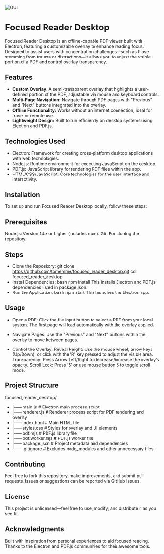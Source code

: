 ![GUI](https://github.com/tomemme/focusedReader/blob/main/Focused%20Reader.png)
# Focused Reader Desktop
Focused Reader Desktop is an offline-capable PDF viewer built with Electron, featuring a customizable overlay to enhance reading focus. Designed to assist users with concentration challenges—such as those stemming from trauma or distractions—it allows you to adjust the visible portion of a PDF and control overlay transparency.

## Features
- **Custom Overlay:** A semi-transparent overlay that highlights a user-defined portion of the PDF, adjustable via mouse and keyboard controls.
- **Multi-Page Navigation:** Navigate through PDF pages with "Previous" and "Next" buttons integrated into the overlay.
- **Offline Functionality:** Works without an internet connection, ideal for travel or remote use.
- **Lightweight Design:** Built to run efficiently on desktop systems using Electron and PDF.js.

## Technologies Used
- Electron: Framework for creating cross-platform desktop applications with web technologies.
- Node.js: Runtime environment for executing JavaScript on the desktop.
- PDF.js: JavaScript library for rendering PDF files within the app.
- HTML/CSS/JavaScript: Core technologies for the user interface and interactivity.

## Installation
To set up and run Focused Reader Desktop locally, follow these steps:

## Prerequisites
Node.js: Version 14.x or higher (includes npm).
Git: For cloning the repository.

## Steps
- Clone the Repository:
git clone https://github.com/tomemme/focused_reader_desktop.git
cd focused_reader_desktop
- Install Dependencies:
bash
npm install
This installs Electron and PDF.js dependencies listed in package.json.
- Run the Application:
bash
npm start
This launches the Electron app.

## Usage
- Open a PDF:
Click the file input button to select a PDF from your local system.
The first page will load automatically with the overlay applied.

- Navigate Pages:
Use the "Previous" and "Next" buttons within the overlay to move between pages.

- Control the Overlay:
Reveal Height: Use the mouse wheel, arrow keys (Up/Down), or click with the 'R' key pressed to adjust the visible area.
Transparency: Press Arrow Left/Right to decrease/increase the overlay’s opacity.
Scroll Lock: Press 'S' or use mouse button 5 to toggle scroll mode.

## Project Structure
focused_reader_desktop/
- ├── main.js          # Electron main process script
- ├── renderer.js      # Renderer process script for PDF rendering and overlay
- ├── index.html       # Main HTML file
- ├── styles.css       # Styles for overlay and UI elements
- ├── pdf.mjs          # PDF.js library file
- ├── pdf.worker.mjs   # PDF.js worker file
- ├── package.json     # Project metadata and dependencies
- └── .gitignore       # Excludes node_modules and other unnecessary files

## Contributing
Feel free to fork this repository, make improvements, and submit pull requests. Issues or suggestions can be reported via GitHub Issues.
## License
This project is unlicensed—feel free to use, modify, and distribute it as you see fit.
## Acknowledgments
Built with inspiration from personal experiences to aid focused reading.
Thanks to the Electron and PDF.js communities for their awesome tools.

